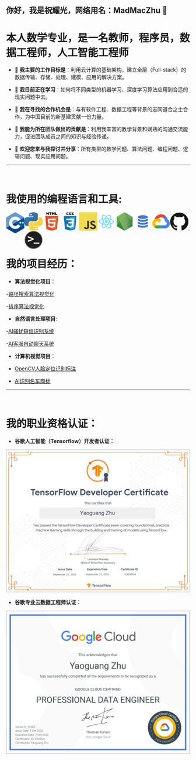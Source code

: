 ## 你好，我是祝耀光，网络用名：MadMacZhu 👋

<!--
**MadMacZhu/MadMacZhu** is a ✨ _special_ ✨ repository because its `README.md` (this file) appears on your GitHub profile. -->

# 本人数学专业，是一名教师，程序员，数据工程师，人工智能工程师

- 🔭 **我主要的工作目标是**：利用云计算的基础架构，建立全层（Full-stack）的数据传输、存储、处理、建模、应用的解决方案。

- 🌱 **我目前正在学习**：如何将不同类型的机器学习、深度学习算法应用到合适的现实问题中去。

- 👯 **我在寻找的合作机会是**：与有软件工程、数据工程等背景的志同道合之士合作，为中国目前的新基建贡献一份力量。

- 🤔 **我能为所在团队做出的贡献是**：利用我丰富的教学背景和娴熟的沟通交流能力，促进团队成员之间的知识与经验传递。

- 💬 **欢迎您来与我探讨并分享**：所有类型的数学问题、算法问题、编程问题、逻辑问题、现实应用问题。

------

<br />

# 我使用的编程语言和工具:

<img align="left" title="C++" alt="C++" width="50vw" src="https://github.com/MadMacZhu/MadMacZhu/blob/main/Photos/cpp_logo.png" />
<img align="left" title="Python" alt="Python" width="50px" src="https://github.com/MadMacZhu/MadMacZhu/blob/main/Photos/Python_logo.svg" />
<img align="left" title="HTML5" alt="HTML5" width="50px" src="https://github.com/MadMacZhu/MadMacZhu/blob/main/Photos/html_logo.png" />
<img align="left" title="CSS3" alt="CSS3" width="50px" src="https://github.com/MadMacZhu/MadMacZhu/blob/main/Photos/css_logo.png" />
<img align="left" title="JavaScript" alt="JavaScript" width="50px" src="https://github.com/MadMacZhu/MadMacZhu/blob/main/Photos/javascript_logo.png" />
<img align="left" title="React" alt="React" width="50px" src="https://github.com/MadMacZhu/MadMacZhu/blob/main/Photos/react_logo.png" />
<img align="left" title="Node.js" alt="Node.js" width="50px" src="https://github.com/MadMacZhu/MadMacZhu/blob/main/Photos/nodejs_logo.png" />
<img align="left" title="SQL" alt="SQL" width="50px" src="https://github.com/MadMacZhu/MadMacZhu/blob/main/Photos/sql_logo.png" />
<img align="left" title="Google Cloud" alt="GCP" width="50px" src="https://github.com/MadMacZhu/MadMacZhu/blob/main/Photos/gcp_logo2.png" />
<img align="left" title="GitHub" alt="GitHub" width="50px" src="https://github.com/MadMacZhu/MadMacZhu/blob/main/Photos/github_logo.png" />
<img align="left" title="Linux Terminal" alt="Terminal" width="50px" src="https://github.com/MadMacZhu/MadMacZhu/blob/main/Photos/terminal_logo.png" />

<br />
<br />

------

<br />

# 我的项目经历：

- **算法视觉化项目**：

-[路径搜索算法视觉化](https://github.com/MadMacZhu/Pathfinding-Algorithms-Visualizer)

-[排序算法视觉化](https://github.com/MadMacZhu/Sorting-Algorithms-Visualizer)

- **自然语言处理项目**:

-[AI骚扰短信识别系统](https://github.com/MadMacZhu/DeepLearning-SpamorHam)

-[AI客服自动聊天系统](https://github.com/MadMacZhu/AI-Chatbot)

- **计算机视觉项目**：

- [OpenCV人脸定位识别标注](https://github.com/MadMacZhu/OpenCV-Face-Recognition)

- [AI识别名车商标](https://github.com/MadMacZhu/DeepLearning---CarBrandPrediction)

------

<br />

# 我的职业资格认证：
- **谷歌人工智能（Tensorflow）开发者认证：**

<img display="block" margin="auto" title="Tensorflow Developer Certificate" alt="Tensorflow" width="800px" src="https://github.com/MadMacZhu/MadMacZhu/blob/main/Photos/Google_Tensorflow_Developer.png" />

- **谷歌专业云数据工程师认证：**

<img display="block" margin="auto" title="Google Cloud Certified Professional Data Engineer" alt="GCP" width="800px" src="https://github.com/MadMacZhu/MadMacZhu/blob/main/Photos/Google_Cloud_Professional_Data_Engineer.png" />

